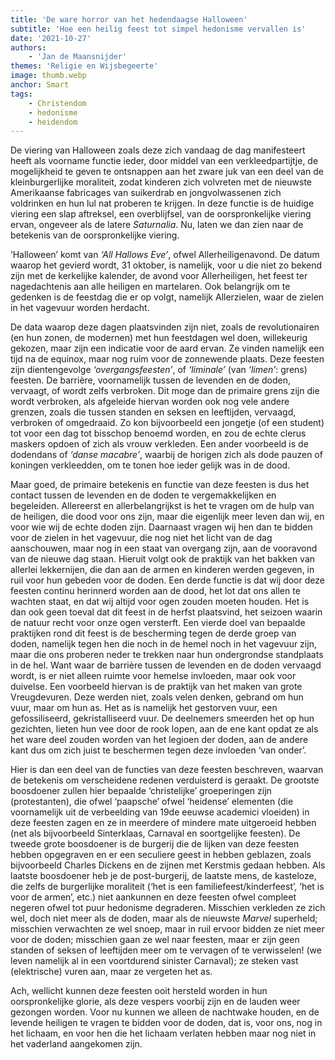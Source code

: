 ```yaml
---
title: 'De ware horror van het hedendaagse Halloween'
subtitle: 'Hoe een heilig feest tot simpel hedonisme vervallen is'
date: '2021-10-27'
authors:
    - 'Jan de Maansnijder'
themes: 'Religie en Wijsbegeerte'
image: thumb.webp
anchor: Smart
tags:
    - Christendom
    - hedonisme
    - heidendom
---
```


De viering van Halloween zoals deze zich vandaag de dag manifesteert heeft als voorname functie ieder, door middel van een verkleedpartijtje, de mogelijkheid te geven te ontsnappen aan het zware juk van een deel van de kleinburgerlijke moraliteit, zodat kinderen zich volvreten met de nieuwste Amerikaanse fabricages van suikerdrab en jongvolwassenen zich voldrinken en hun lul nat proberen te krijgen. In deze functie is de huidige viering een slap aftreksel, een overblijfsel, van de oorspronkelijke viering ervan, ongeveer als de latere _Saturnalia_. Nu, laten we dan zien naar de betekenis van de oorspronkelijke viering.

‘Halloween’ komt van _‘All Hallows Eve’_, ofwel Allerheiligenavond. De datum waarop het gevierd wordt, 31 oktober, is namelijk, voor u die niet zo bekend zijn met de kerkelijke kalender, de avond voor Allerheiligen, het feest ter nagedachtenis aan alle heiligen en martelaren. Ook belangrijk om te gedenken is de feestdag die er op volgt, namelijk Allerzielen, waar de zielen in het vagevuur worden herdacht.

De data waarop deze dagen plaatsvinden zijn niet, zoals de revolutionairen (en hun zonen, de modernen) met hun feestdagen wel doen, willekeurig gekozen, maar zijn een indicatie voor de aard ervan. Ze vinden namelijk een tijd na de equinox, maar nog ruim voor de zonnewende plaats. Deze feesten zijn dientengevolge _‘overgangsfeesten’_, of _‘liminale’_ (van _‘limen’_: grens) feesten. De barrière, voornamelijk tussen de levenden en de doden, vervaagt, of wordt zelfs verbroken. Dit moge dan de primaire grens zijn die wordt verbroken, als afgeleide hiervan worden ook nog vele andere grenzen, zoals die tussen standen en seksen en leeftijden, vervaagd, verbroken of omgedraaid. Zo kon bijvoorbeeld een jongetje (of een student) tot voor een dag tot bisschop benoemd worden, en zou de echte clerus maskers opdoen of zich als vrouw verkleden. Een ander voorbeeld is de dodendans of _‘danse macabre’_, waarbij de horigen zich als dode pauzen of koningen verkleedden, om te tonen hoe ieder gelijk was in de dood.

Maar goed, de primaire betekenis en functie van deze feesten is dus het contact tussen de levenden en de doden te vergemakkelijken en begeleiden. Allereerst en allerbelangrijkst is het te vragen om de hulp van de heiligen, die dood voor ons zijn, maar die eigenlijk meer leven dan wij, en voor wie wij de echte doden zijn. Daarnaast vragen wij hen dan te bidden voor de zielen in het vagevuur, die nog niet het licht van de dag aanschouwen, maar nog in een staat van overgang zijn, aan de vooravond van de nieuwe dag staan. Hieruit volgt ook de praktijk van het bakken van allerlei lekkernijen, die dan aan de armen en kinderen werden gegeven, in ruil voor hun gebeden voor de doden. Een derde functie is dat wij door deze feesten continu herinnerd worden aan de dood, het lot dat ons allen te wachten staat, en dat wij altijd voor ogen zouden moeten houden. Het is dan ook geen toeval dat dit feest in de herfst plaatsvind, het seizoen waarin de natuur recht voor onze ogen versterft. Een vierde doel van bepaalde praktijken rond dit feest is de bescherming tegen de derde groep van doden, namelijk tegen hen die noch in de hemel noch in het vagevuur zijn, maar die ons proberen neder te trekken naar hun ondergrondse standplaats in de hel. Want waar de barrière tussen de levenden en de doden vervaagd wordt, is er niet alleen ruimte voor hemelse invloeden, maar ook voor duivelse. Een voorbeeld hiervan is de praktijk van het maken van grote Vreugdevuren. Deze werden niet, zoals velen denken, gebrand om hun vuur, maar om hun as. Het as is namelijk het gestorven vuur, een gefossiliseerd, gekristalliseerd vuur. De deelnemers smeerden het op hun gezichten, lieten hun vee door de rook lopen, aan de ene kant opdat ze als het ware deel zouden worden van het legioen der doden, aan de andere kant dus om zich juist te beschermen tegen deze invloeden ‘van onder’. 

Hier is dan een deel van de functies van deze feesten beschreven, waarvan de betekenis om verscheidene redenen verduisterd is geraakt. De grootste boosdoener zullen hier bepaalde ‘christelijke’ groeperingen zijn (protestanten), die ofwel ‘paapsche’ ofwel ‘heidense’ elementen (die voornamelijk uit de verbeelding van 19de eeuwse academici vloeiden) in deze feesten zagen en ze in meerdere of mindere mate uitgeroeid hebben (net als bijvoorbeeld Sinterklaas, Carnaval en soortgelijke feesten). De tweede grote boosdoener is de burgerij die de lijken van deze feesten hebben opgegraven en er een seculiere geest in hebben geblazen, zoals bijvoorbeeld Charles Dickens en de zijnen met Kerstmis gedaan hebben.  Als laatste boosdoener heb je de post-burgerij, de laatste mens, de kasteloze, die zelfs de burgerlijke moraliteit (‘het is een familiefeest/kinderfeest’, ‘het is voor de armen’, etc.) niet aankunnen en deze feesten ofwel compleet negeren ofwel tot puur hedonisme degraderen. Misschien verkleden ze zich wel, doch niet meer als de doden, maar als de nieuwste _Marvel_ superheld; misschien verwachten ze wel snoep, maar in ruil ervoor bidden ze niet meer voor de doden; misschien gaan ze wel naar feesten, maar er zijn geen standen of seksen of leeftijden meer om te vervagen of te verwisselen! (we leven namelijk al in een voortdurend sinister Carnaval); ze steken vast (elektrische) vuren aan, maar ze vergeten het as. 

Ach, wellicht kunnen deze feesten ooit hersteld worden in hun oorspronkelijke glorie, als deze vespers voorbij zijn en de lauden weer gezongen worden. Voor nu kunnen we alleen de nachtwake houden, en de levende heiligen te vragen te bidden voor de doden, dat is, voor ons, nog in het lichaam, en voor hen die het lichaam verlaten hebben maar nog niet in het vaderland aangekomen zijn.
